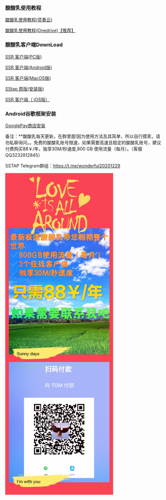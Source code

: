 ### 酸酸乳使用教程
[酸酸乳使用教程(蓝奏云)](https://www.lanzous.com/b258733)

[酸酸乳使用教程(Onedrive)【推荐】](https://1drv.ms/f/s!AmWIHMwCirfbc415hslnRCrXp5s)

### 酸酸乳客户端DownLoad
[SSR 客户端(PC版)](https://www.lanzous.com/i775jtc
)

[SSR 客户端(Android版)](https://www.lanzous.com/i131n0d
)

[SSR 客户端(MacOS版)](https://www.lanzous.com/i7408ti
)

[SStap 原版(安装版)](https://www.lanzous.com/i760gyd
)

[SSR 客户端（ iOS版）](https://www.lanzous.com/i131n6j
)

### Android谷歌框架安装
[GooglePay商店安装](https://www.lanzous.com/i4fmuyf
)

备注：**酸酸乳每天更新，在群里面!因为使用方法及其简单，所以自行摸索，请勿私聊询问。。免费的酸酸乳账号限速，如果需要高速且稳定的酸酸乳账号，建议付费购买88￥/年，独享30M/秒速度,800 GB 使用流量（每月）。（客服QQ3232812845）

SSTAP Telegram群组：[https://t.me/wonderful20201229
](https://t.me/wonderful20201229
) 

![](https://github.com/jp4593425/2019-11-1/blob/master/QQ%E5%9B%BE%E7%89%8720191104203246.jpg)
